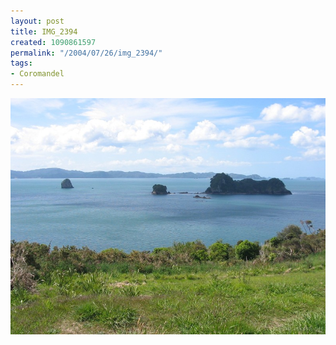 ```yaml
---
layout: post
title: IMG_2394
created: 1090861597
permalink: "/2004/07/26/img_2394/"
tags:
- Coromandel
---
```


<img src="/image/images/img_2394-803.jpg"/>

